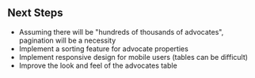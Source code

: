 ## Next Steps

- Assuming there will be "hundreds of thousands of advocates", pagination will be a necessity
- Implement a sorting feature for advocate properties
- Implement responsive design for mobile users (tables can be difficult)
- Improve the look and feel of the advocates table
